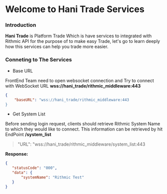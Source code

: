 # Welcome to Hani Trade Services

### Introduction
**Hani Trade** is Platform Trade Which is have services to integrated with Rithmic API for the purpose of to make easy Trade,
let's go to learn deeply how this services can help you trade more easier.


### Conneting to The Services
- Base URL

FrontEnd Team need to open websocket connection and Try to connect with WebSocket URL **wss://hani_trade/rithmic_middleware:443**


```json
{
    "baseURL": "wss://hani_trade/rithmic_middleware:443
}
```

- Get System List

Before sending login request, clients should retrieve Rithmic System Name
to which they would like to connect. This information can be retrieved by
hit EndPoint **/system_list**


 >"URL": "wss://hani_trade/rithmic_middleware/system_list:443

 **Response:**
 ```json
{
    "statusCode": "000",
    "data": {
        "systemName": "Rithmic Test"
    }
}
```



